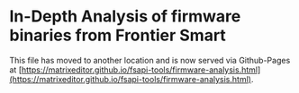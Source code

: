 # In-Depth Analysis of firmware binaries from Frontier Smart

This file has moved to another location and is now served via Github-Pages at
[https://matrixeditor.github.io/fsapi-tools/firmware-analysis.html](https://matrixeditor.github.io/fsapi-tools/firmware-analysis.html).
